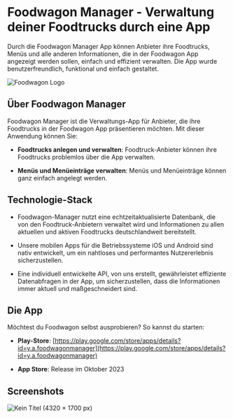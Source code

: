 # Foodwagon Manager - Verwaltung deiner Foodtrucks durch eine App

Durch die Foodwagon Manager App können Anbieter ihre Foodtrucks, Menüs und alle anderen Informationen, die in der Foodwagon App angezeigt werden sollen, einfach und effizient verwalten. Die App wurde benutzerfreundlich, funktional und einfach gestaltet.

![Foodwagon Logo](link-zum-logo.png)

## Über Foodwagon Manager

Foodwagon Manager ist die Verwaltungs-App für Anbieter, die ihre Foodtrucks in der Foodwagon App präsentieren möchten. Mit dieser Anwendung können Sie:

- **Foodtrucks anlegen und verwalten**: Foodtruck-Anbieter können ihre Foodtrucks problemlos über die App verwalten.

- **Menüs und Menüeinträge verwalten**: Menüs und Menüeinträge können ganz einfach angelegt werden.

## Technologie-Stack

- Foodwagon-Manager nutzt eine echtzeitaktualisierte Datenbank, die von den Foodtruck-Anbietern verwaltet wird und Informationen zu allen aktuellen und aktiven Foodtrucks deutschlandweit bereitstellt.

- Unsere mobilen Apps für die Betriebssysteme iOS und Android sind nativ entwickelt, um ein nahtloses und performantes Nutzererlebnis sicherzustellen.

- Eine individuell entwickelte API, von uns erstellt, gewährleistet effiziente Datenabfragen in der App, um sicherzustellen, dass die Informationen immer aktuell und maßgeschneidert sind.

## Die App

Möchtest du Foodwagon selbst ausprobieren? So kannst du starten:

- **Play-Store**: [https://play.google.com/store/apps/details?id=y.a.foodwagonmanager](https://play.google.com/store/apps/details?id=y.a.foodwagonmanager)

- **App Store**: Release im Oktober 2023

## Screenshots

![Kein Titel (4320 × 1700 px)](https://github.com/YafesMakesApps/Foodwagon-Manager/assets/146208688/205bb477-4a19-40e9-b35c-5d3bccb0fcd9)
